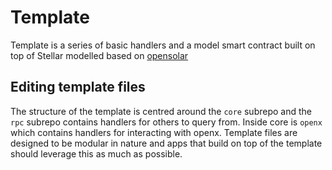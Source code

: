 # Template

Template is a series of basic handlers and a model smart contract built on top of Stellar modelled based on [opensolar](https://github.com/YaleOpenLab/opensolar/)

## Editing template files

The structure of the template is centred around the `core` subrepo and the `rpc` subrepo contains handlers for others to query from. Inside core is `openx` which contains handlers for interacting with openx. Template files are designed to be modular in nature and apps that build on top of the template should leverage this as much as possible.
